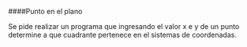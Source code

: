 ####Punto en el plano

Se pide realizar un programa que ingresando el valor x e y de un punto determine a que cuadrante pertenece en el sistemas de coordenadas.
